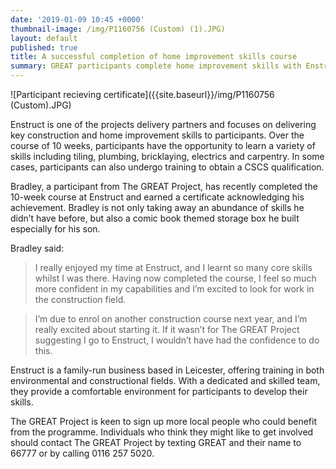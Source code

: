 ```yaml
---
date: '2019-01-09 10:45 +0000'
thumbnail-image: /img/P1160756 (Custom) (1).JPG)
layout: default
published: true
title: A successful completion of home improvement skills course
summary: GREAT participants complete home improvement skills with Enstruct.
---
```

![Participant recieving certificate]({{site.baseurl}}/img/P1160756 (Custom).JPG)

Enstruct is one of the projects delivery partners and focuses on delivering key construction and home improvement skills to participants. Over the course of 10 weeks, participants have the opportunity to learn a variety of skills including tiling, plumbing, bricklaying, electrics and carpentry. In some cases, participants can also undergo training to obtain a CSCS qualification. 

Bradley, a participant from The GREAT Project, has recently completed the 10-week course at Enstruct and earned a certificate acknowledging his achievement. Bradley is not only taking away an abundance of skills he didn’t have before, but also a comic book themed storage box he built especially for his son. 

Bradley said: 

> I really enjoyed my time at Enstruct, and I learnt so many core skills whilst I was there. Having now completed the course, I feel so much more confident in my capabilities and I’m excited to look for work in the construction field. 

> I’m due to enrol on another construction course next year, and I’m really excited about starting it. If it wasn’t for The GREAT Project suggesting I go to Enstruct, I wouldn’t have had the confidence to do this.

Enstruct is a family-run business based in Leicester, offering training in both environmental and constructional fields. With a dedicated and skilled team, they provide a comfortable environment for participants to develop their skills.

The GREAT Project is keen to sign up more local people who could benefit from the programme. Individuals who think they might like to get involved should contact The GREAT Project by texting GREAT and their name to 66777 or by calling 0116 257 5020.